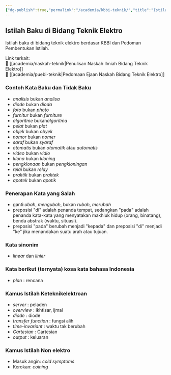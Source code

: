 ```yaml
---
{"dg-publish":true,"permalink":"/academia/kbbi-teknik/","title":"Istilah Baku di Bidang Teknik Elektro","tags":["penulisan","teknik"],"created":"2023-03-04T04:11:45.076+07:00","updated":"2023-03-07T07:11:14.158+07:00"}
---
```



## Istilah Baku di Bidang Teknik Elektro

Istilah baku di bidang teknik elektro berdasar KBBI dan Pedoman Pembentukan Istilah.

Link terkait:  
🔗 [[academia/naskah-teknik\|Penulisan Naskah Ilmiah Bidang Teknik Elektro]]  
🔗 [[academia/puebi-teknik\|Pedomaan Ejaan Naskah Bidang Teknik Elektro]]

### Contoh Kata Baku dan Tidak Baku

- *analisis* bukan *analisa*
- *diode* bukan *dioda*
- *foto* bukan *photo*
- *furnitur* bukan *furniture*
- *algoritme* bukan*algoritma*
- *pelat* bukan *plat*
- *objek* bukan *obyek*
- *nomor* bukan *nomer*
- *saraf* bukan *syaraf*
- *otomatis* bukan *otomatik* atau *automatis*
- *video* bukan *vidio*
- *klona* bukan *kloning*
- *pengklonaan* bukan *pengkloningan*
- *relai* bukan *relay*
- *praktik* bukan *praktek*
- *apotek* bukan *apotik*

### Penerapan Kata yang Salah

- ganti:*ubah*, *mengubah*, bukan *rubah*, *merubah*
- preposisi "di" adalah penanda tempat, sedangkan "pada" adalah penanda kata-kata yang menyatakan makhluk hidup (orang, binatang), benda abstrak (waktu, situasi).
- preposisi "pada" berubah menjadi "kepada" dan preposisi "di" menjadi "ke" jika menandakan suatu arah atau tujuan.

### Kata sinonim

- *linear* dan *linier*

### Kata berikut (ternyata) kosa kata bahasa Indonesia

- *plan* : rencana

### Kamus Istilah Keteknikelektroan

- *server* : peladen
- *overview* : ikhtisar, ijmal
- *diode* : diode
- *transfer function* : fungsi alih
- *time-invariant* : waktu tak berubah
- *Cartesian* : Cartesian
- *output* : keluaran

### Kamus Istilah Non elektro

- Masuk angin: *cold symptoms*
- Kerokan: *coining*

